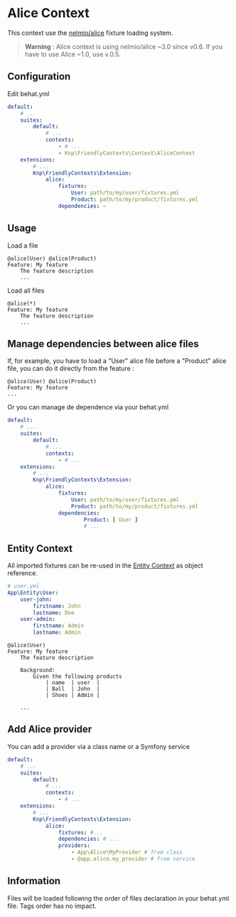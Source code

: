 Alice Context
=============
This context use the [nelmio/alice](https://github.com/nelmio/alice) fixture loading system.

>**Warning** : Alice context is using nelmio/alice ~3.0 since v0.6. If you have to use Alice ~1.0, use v.0.5.


Configuration
-------------
Edit behat.yml
```yaml
default:
    # ...
    suites:
        default:
            # ...
            contexts:
                - # ...
                - Knp\FriendlyContexts\Context\AliceContext
    extensions:
        # ...
        Knp\FriendlyContexts\Extension:
            alice:
                fixtures:
                    User: path/to/my/user/fixtures.yml
                    Product: path/to/my/product/fixtures.yml
                dependencies: ~
```

Usage
-----
Load a file

```gherkin
@alice(User) @alice(Product)
Feature: My feature
    The feature description
    ...
```

Load all files 

```gherkin
@alice(*)
Feature: My feature
    The feature description
    ...
```

Manage dependencies between alice files
---------------------------------------

If, for example, you have to load a "User" alice file before a "Product" alice file, you can do it directly from the feature : 

```gherkin
@alice(User) @alice(Product)
Feature: My feature
...
```

Or you can manage de dependence via your behat.yml
```yaml
default:
    # ...
    suites:
        default:
            # ...
            contexts:
                - # ...
    extensions:
        # ...
        Knp\FriendlyContexts\Extension:
            alice:
                fixtures:
                    User: path/to/my/user/fixtures.yml
                    Product: path/to/my/product/fixtures.yml
                dependencies: 
                        Product: [ User ]
                        # ...
```


Entity Context
--------------

All imported fixtures can be re-used in the [Entity Context](context-entity.md) as object reference.
```yaml
# user.yml
App\Entity\User:
    user-john:
        firstname: John
        lastname: Doe
    user-admin:
        firstname: Admin
        lastname: Admin
```

```gherkin
@alice(User)
Feature: My feature
    The feature description
    
    Background:
        Given the following products
            | name  | user  |
            | Ball  | John  |
            | Shoes | Admin |
            
    ...
```

Add Alice provider
------------------

You can add a provider via a class name or a Symfony service
```yaml
default:
    # ...
    suites:
        default:
            # ...
            contexts:
                - # ...
    extensions:
        # ...
        Knp\FriendlyContexts\Extension:
            alice:
                fixtures: #...
                dependencies: # ...
                providers:
                    - App\Alice\MyProvider # from class
                    - @app.alice.my_provider # from service
```

Information
-----------

Files will be loaded following the order of files declaration in your behat.yml file. Tags order has no impact.
